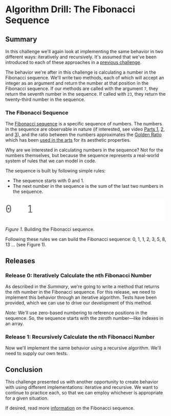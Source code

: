 # Algorithm Drill: The Fibonacci Sequence

## Summary
In this challenge we'll again look at implementing the same behavior in two different ways:  iteratively and recursively.  It's assumed that we've been introduced to each of these approaches in a [previous challenge](../../algorithm-drill-factorial-challenge).

The behavior we're after in this challenge is calculating a number in the Fibonacci sequence.  We'll write two methods, each of which will accept an integer as an argument and return the number at that position in the Fibonacci sequence.  If our methods are called with the argument `7`, they return the seventh number in the sequence.  If called with `23`, they return the twenty-third number in the sequence.


### The Fibonacci Sequence
The [Fibonacci sequence](http://en.wikipedia.org/wiki/Fibonacci_number) is a specific sequence of numbers.  The numbers in the sequence are observable in nature (if interested, see video [Parts 1](http://www.youtube.com/watch?v=ahXIMUkSXX0), [2](http://www.youtube.com/watch?v=lOIP_Z_-0Hs), and [3](http://www.youtube.com/watch?v=14-NdQwKz9w)), and the ratio between the numbers approximates the [Golden Ratio](https://en.wikipedia.org/wiki/Golden_ratio) which has been [used in the arts](https://en.wikipedia.org/wiki/List_of_works_designed_with_the_golden_ratio) for its aesthetic properties.

Why are we interested in calculating numbers in the sequence?  Not for the numbers themselves, but because the sequence represents a real-world system of rules that we can model in code.

The sequence is built by following simple rules:

- The sequence starts with 0 and 1.
- The next number in the sequence is the sum of the last two numbers in the sequence.

![building the Fibonacci sequence](readme-assets/build_fibonacci_sequence.gif)

*Figure 1*. Building the Fibonacci sequence.

Following these rules we can build the Fibonacci sequence:  0, 1, 1, 2, 3, 5, 8, 13 ... (see Figure 1).


## Releases
### Release 0: Iteratively Calculate the nth Fibonacci Number
As described in the *Summary*, we're going to write a method that returns the nth number in the Fibonacci sequence.  For this release, we need to implement this behavior through an iterative algorithm.  Tests have been provided, which we can use to drive our development of this method.

*Note:* We'll use zero-based numbering to reference positions in the sequence.  So, the sequence starts with the zeroth number—like indexes in an array.


### Release 1: Recursively Calculate the nth Fibonacci Number
Now we'll implement the same behavior using a recursive algorithm.  We'll need to supply our own tests.


## Conclusion
This challenge presented us with another opportunity to create behavior with using different implementations:  iterative and recursive.  We want to continue to practice each, so that we can employ whichever is appropriate for a given situation.

If desired, read more [information](readme-assets/fib_description.md) on the Fibonacci sequence.
